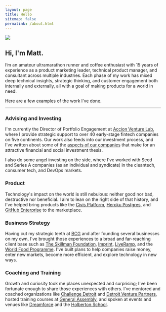 ```yaml
---
layout: page
title: Hello
sitemap: false
permalink: /about.html
---
```

![](https://cloud.githubusercontent.com/assets/3597934/23150780/1f545e70-f7ab-11e6-91a1-d3c30c27a93e.jpg)

## Hi, I'm Matt.

I’m an amateur ultramarathon runner and coffee enthusiast with 15 years of experience as a product marketing leader, technical product manager, and consultant across multiple industries. Each phase of my work has mixed deep technical insights, strategic thinking, and customer engagement both internally and externally, all with a goal of making products for a world in need.

Here are a few examples of the work I've done.

-------

### Advising and Investing

I'm currently the Director of Portfolio Engagement at [Accion Venture Lab](https://www.accion.org/how-we-work/invest/accion-venture-lab), where I provide strategic support to over 40 early-stage fintech companies on five continents. Our work also feeds into our investment process, and I've written about some of the [aspects of our companies](https://www.accion.org/wheres-the-next-credit-karma-look-to-emerging-markets) that make for an attractive financial and social investment thesis.

I also do some angel investing on the side, where I've worked with Seed and Series A companies (as an individual and syndicate) in the cleantech, consumer tech, and DevOps markets. 

### Product  

Technology's impact on the world is still nebulous: neither good nor bad, destructive nor beneficial. I aim to lean on the right side of that history, and I've helped bring products like the [Civis Platform](https://www.civisanalytics.com/civis-platform/), [Heroku Postgres](https://www.heroku.com/postgres), and [GitHub Enterprise](https://github.com/enterprise) to the marketplace.

### Business Strategy  

Having cut my strategic teeth at [BCG](https://www.bcg.com/) and after founding several businesses on my own, I've brought those experiences to a broad and far-reaching client base such as [The Skillman Foundation](https://www.skillman.org/), [Imprint](https://imprint.us/), [LiveRamp](https://liveramp.com/), and the [World Food Programme](https://www1.wfp.org/). I've built plans to help companies raise money, enter new markets, become more efficient, and explore technology in new ways.

### Coaching and Training  

Growth and curiosity took me places unexpected and surprising; I've been fortunate enough to share those experiences with others. I've mentored and coached organizations like [Challenge Detroit](![Wunderchat](https://user-images.githubusercontent.com/3597934/58385305-4afa2f00-7fbc-11e9-8165-d30cb57c7cc4.png)) and [Detroit Venture Partners](http://detroit.vc/), hosted training courses at [General Assembly](https://generalassemb.ly/), and spoken at events and venues like [Dreamforce](https://www.salesforce.com/dreamforce/) and the [Holberton School](https://www.holbertonschool.com/).
